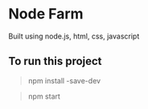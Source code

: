 # Node Farm

Built using node.js, html, css, javascript

## To run this project

> npm install -save-dev

> npm start
